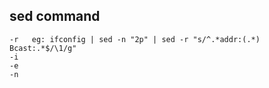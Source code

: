 ## sed command
    -r   eg: ifconfig | sed -n "2p" | sed -r "s/^.*addr:(.*) Bcast:.*$/\1/g"
    -i
    -e
    -n


